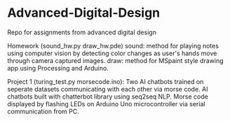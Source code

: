 # Advanced-Digital-Design

Repo for assignments from advanced digital design

Homework (sound_hw.py draw_hw.pde)
sound: method for playing notes using computer vision by detecting color changes as user's hands move through camera captured images.
draw: method for MSpaint style drawing app using Processing and Arduino.

Project 1 (turing_test.py morsecode.ino):
Two AI chatbots trained on seperate datasets communicating with each other via morse code.
AI chatbots built with chatterbot library using seq2seq NLP.
Morse code displayed by flashing LEDs on Arduino Uno microcontroller via serial communication from PC.
